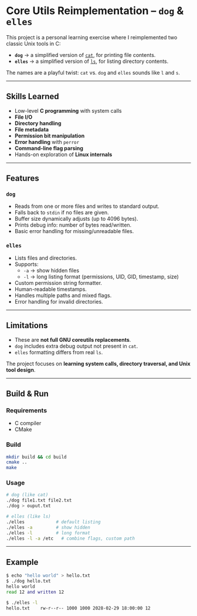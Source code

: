 # Core Utils Reimplementation – `dog` & `elles`

This project is a personal learning exercise where I reimplemented two classic Unix tools in C:

- **`dog`** → a simplified version of [`cat`](https://man7.org/linux/man-pages/man1/cat.1.html), for printing file contents.  
- **`elles`** → a simplified version of [`ls`](https://man7.org/linux/man-pages/man1/ls.1.html), for listing directory contents.  

The names are a playful twist: `cat` vs. `dog` and `elles` sounds like `l` and `s`. 

---

## Skills Learned
- Low-level **C programming** with system calls  
- **File I/O**  
- **Directory handling**  
- **File metadata**  
- **Permission bit manipulation**  
- **Error handling** with `perror`  
- **Command-line flag parsing**  
- Hands-on exploration of **Linux internals**
---

## Features

### `dog`
- Reads from one or more files and writes to standard output.  
- Falls back to `stdin` if no files are given.  
- Buffer size dynamically adjusts (up to 4096 bytes).  
- Prints debug info: number of bytes read/written.  
- Basic error handling for missing/unreadable files.  

### `elles`
- Lists files and directories.  
- Supports:
  - `-a` → show hidden files  
  - `-l` → long listing format (permissions, UID, GID, timestamp, size)  
- Custom permission string formatter.  
- Human-readable timestamps.  
- Handles multiple paths and mixed flags.  
- Error handling for invalid directories.  

---

## Limitations
- These are **not full GNU coreutils replacements**.  
- `dog` includes extra debug output not present in `cat`.  
- `elles` formatting differs from real `ls`.  

The project focuses on **learning system calls, directory traversal, and Unix tool design**.

---

## Build & Run

### Requirements
- C compiler  
- CMake 

### Build
``` bash
mkdir build && cd build
cmake ..
make
````

### Usage

```bash
# dog (like cat)
./dog file1.txt file2.txt
./dog > ouput.txt

# elles (like ls)
./elles            # default listing
./elles -a         # show hidden
./elles -l         # long format
./elles -l -a /etc   # combine flags, custom path
```
---

## Example

```bash
$ echo "hello world" > hello.txt
$ ./dog hello.txt
hello world
read 12 and written 12

$ ./elles -l
hello.txt    rw-r--r-- 1000 1000 2028-02-29 18:00:00 12
```
